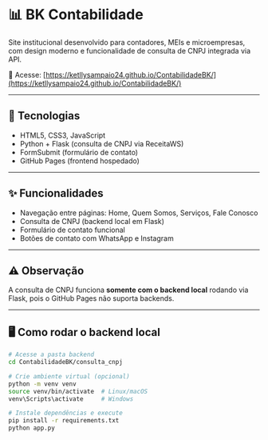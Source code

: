 # 📊 BK Contabilidade

Site institucional desenvolvido para contadores, MEIs e microempresas, com design moderno e funcionalidade de consulta de CNPJ integrada via API.

🔗 Acesse: [https://ketllysampaio24.github.io/ContabilidadeBK/](https://ketllysampaio24.github.io/ContabilidadeBK/)

---

## 🚀 Tecnologias

- HTML5, CSS3, JavaScript
- Python + Flask (consulta de CNPJ via ReceitaWS)
- FormSubmit (formulário de contato)
- GitHub Pages (frontend hospedado)

---

## ✨ Funcionalidades

- Navegação entre páginas: Home, Quem Somos, Serviços, Fale Conosco
- Consulta de CNPJ (backend local em Flask)
- Formulário de contato funcional
- Botões de contato com WhatsApp e Instagram

---

## ⚠️ Observação

A consulta de CNPJ funciona **somente com o backend local** rodando via Flask, pois o GitHub Pages não suporta backends.

---

## 🖥️ Como rodar o backend local

```bash
# Acesse a pasta backend
cd ContabilidadeBK/consulta_cnpj

# Crie ambiente virtual (opcional)
python -m venv venv
source venv/bin/activate  # Linux/macOS
venv\Scripts\activate     # Windows

# Instale dependências e execute
pip install -r requirements.txt
python app.py
